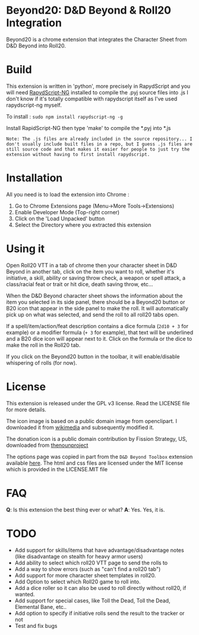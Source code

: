 Beyond20: D&D Beyond & Roll20 Integration
==

Beyond20 is a chrome extension that integrates the Character Sheet from D&D Beyond into Roll20.

# Build

This extension is written in 'python', more precisely in RapydScript and you will need [RapydScript-NG](https://github.com/kovidgoyal/rapydscript-ng) installed to compile the .pyj source files into .js
I don't know if it's totally compatible with rapydscript itself as I've used rapydscript-ng myself. 

To install :
`sudo npm install rapydscript-ng -g`

Install RapidScript-NG then type 'make' to compile the *.pyj into *.js

    Note: The .js files are already included in the source repository... I don't usually include built files in a repo, but I guess .js files are still source code and that makes it easier for people to just try the extension without having to first install rapydscript.

# Installation
All you need is to load the extension into Chrome :

1. Go to Chrome Extensions page (Menu->More Tools->Extensions)
2. Enable Developer Mode (Top-right corner)
3. Click on the 'Load Unpacked' button
4. Select the Directory where you extracted this extension

# Using it
Open Roll20 VTT in a tab of chrome then your character sheet in D&D Beyond in another tab, click on the item you want to roll, whether it's initiative, a skill, ability or saving throw check, a weapon or spell attack, a class/racial feat or trait or hit dice, death saving throw, etc...

When the D&D Beyond character sheet shows the information about the item you selected in its side panel, there should be a Beyond20 button or B20 icon that appear in the side panel to make the roll. It will automatically pick up on what was selected, and send the roll to all roll20 tabs open.

If a spell/item/action/feat description contains a dice formula (`2d10 + 3` for example) or a modifier formula (`+ 3` for example), that text will be underlined and a B20 dice icon will appear next to it. Click on the formula or the dice to make the roll in the Roll20 tab.

If you click on the Beyond20 button in the toolbar, it will enable/disable whispering of rolls (for now).

# License
This extension is released under the GPL v3 license. Read the LICENSE file for more details.

The icon image is based on a public domain image from openclipart. I downloaded it from [wikimedia](https://commons.wikimedia.org/wiki/File:Twenty_sided_dice.svg) and subsequently modified it.

The donation icon is a public domain contribution by Fission Strategy, US, downloaded from [thenounproject](https://thenounproject.com/term/donation/15047/)

The options page was copied in part from the `D&D Beyond Toolbox` extension available [here](https://github.com/mouse0270/Beyonds-Toolbox/). The html and css files are licensed under the MIT license which is provided in the LICENSE.MIT file

# FAQ
**Q**: Is this extension the best thing ever or what?
**A**: Yes. Yes, it is.

# TODO
- Add support for skills/items that have advantage/disadvantage notes (like disadvantage on stealth for heavy armor users)
- Add ability to select which roll20 VTT page to send the rolls to
- Add a way to show errors (such as "can't find a roll20 tab")
- Add support for more character sheet templates in roll20.
- Add Option to select which Roll20 game to roll into.
- Add a dice roller so it can also be used to roll directly without roll20, if wanted.
- Add support for special cases, like Toll the Dead, Toll the Dead, Elemental Bane, etc..
- Add option to specify if initiative rolls send the result to the tracker or not
- Test and fix bugs



